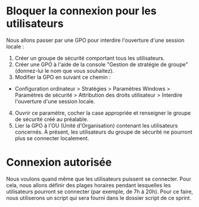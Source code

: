 # Bloquer la connexion pour les utilisateurs
Nous allons passer par une GPO pour interdire l'ouverture d'une session locale :

1. Créer un groupe de sécurité comportant tous les utilisateurs.
2. Créer une GPO à l'aide de la console "Gestion de stratégie de groupe" (donnez-lui le nom que vous souhaitez).
3. Modifier la GPO en suivant ce chemin :
- Configuration ordinateur > Stratégies > Paramètres Windows > Paramètres de sécurité > Attribution des droits utilisateur > Interdire l'ouverture d'une session locale.
4. Ouvrir ce paramètre, cocher la case appropriée et renseigner le groupe de sécurité créé au préalable.
5. Lier la GPO à l'OU (Unité d'Organisation) contenant les utilisateurs concernés.
À présent, les utilisateurs du groupe de sécurité ne pourront plus se connecter localement.

# Connexion autorisée
Nous voulons quand même que les utilisateurs puissent se connecter. Pour cela, nous allons définir des plages horaires pendant lesquelles les utilisateurs pourront se connecter (par exemple, de 7h à 20h). Pour ce faire, nous utiliserons un script qui sera fourni dans le dossier script de ce sprint.
